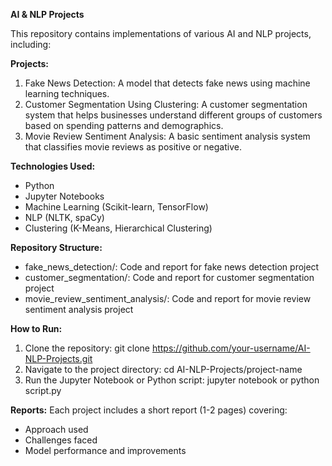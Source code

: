 **AI & NLP Projects**

This repository contains implementations of various AI and NLP projects, including:

**Projects:**
1. Fake News Detection: A model that detects fake news using machine learning techniques.
2. Customer Segmentation Using Clustering: A customer segmentation system that helps businesses understand different groups of customers based on spending patterns and demographics.
3. Movie Review Sentiment Analysis: A basic sentiment analysis system that classifies movie reviews as positive or negative.

**Technologies Used:**
- Python
- Jupyter Notebooks
- Machine Learning (Scikit-learn, TensorFlow)
- NLP (NLTK, spaCy)
- Clustering (K-Means, Hierarchical Clustering)

**Repository Structure:**
- fake_news_detection/: Code and report for fake news detection project
- customer_segmentation/: Code and report for customer segmentation project
- movie_review_sentiment_analysis/: Code and report for movie review sentiment analysis project

**How to Run:**
1. Clone the repository: git clone https://github.com/your-username/AI-NLP-Projects.git
2. Navigate to the project directory: cd AI-NLP-Projects/project-name
3. Run the Jupyter Notebook or Python script: jupyter notebook or python script.py

**Reports:**
Each project includes a short report (1-2 pages) covering:

- Approach used
- Challenges faced
- Model performance and improvements
